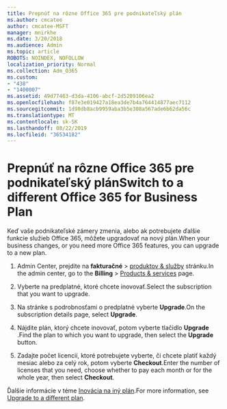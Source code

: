 ```yaml
---
title: Prepnúť na rôzne Office 365 pre podnikateľský plán
ms.author: cmcatee
author: cmcatee-MSFT
manager: mnirkhe
ms.date: 3/20/2018
ms.audience: Admin
ms.topic: article
ROBOTS: NOINDEX, NOFOLLOW
localization_priority: Normal
ms.collection: Adm_O365
ms.custom:
- "438"
- "1400007"
ms.assetid: 49d77463-d3da-4106-abcf-2d5209106ea2
ms.openlocfilehash: f87e3e019427a18ea3de7b4a764414877aec7112
ms.sourcegitcommit: 1d98db8acb9959aba3b5e308a567ade6b62da56c
ms.translationtype: MT
ms.contentlocale: sk-SK
ms.lasthandoff: 08/22/2019
ms.locfileid: "36534182"
---
```

# <a name="switch-to-a-different-office-365-for-business-plan"></a><span data-ttu-id="9f5a7-102">Prepnúť na rôzne Office 365 pre podnikateľský plán</span><span class="sxs-lookup"><span data-stu-id="9f5a7-102">Switch to a different Office 365 for Business Plan</span></span>

<span data-ttu-id="9f5a7-103">Keď vaše podnikateľské zámery zmenia, alebo ak potrebujete ďalšie funkcie služieb Office 365, môžete upgradovať na nový plán.</span><span class="sxs-lookup"><span data-stu-id="9f5a7-103">When your business changes, or you need more Office 365 features, you can upgrade to a new plan.</span></span>
  
1. <span data-ttu-id="9f5a7-104">Admin Center, prejdite na **fakturačné** \> [produktov & služby](https://go.microsoft.com/fwlink/p/?linkid=842054) stránku.</span><span class="sxs-lookup"><span data-stu-id="9f5a7-104">In the admin center, go to the **Billing** \> [Products & services](https://go.microsoft.com/fwlink/p/?linkid=842054) page.</span></span>

2. <span data-ttu-id="9f5a7-105">Vyberte na predplatné, ktoré chcete inovovať.</span><span class="sxs-lookup"><span data-stu-id="9f5a7-105">Select the subscription that you want to upgrade.</span></span>

3. <span data-ttu-id="9f5a7-106">Na stránke s podrobnosťami o predplatné vyberte **Upgrade**.</span><span class="sxs-lookup"><span data-stu-id="9f5a7-106">On the subscription details page, select **Upgrade**.</span></span>

4. <span data-ttu-id="9f5a7-107">Nájdite plán, ktorý chcete inovovať, potom vyberte tlačidlo **Upgrade** .</span><span class="sxs-lookup"><span data-stu-id="9f5a7-107">Find the plan to which you want to upgrade, then select the **Upgrade** button.</span></span>

5. <span data-ttu-id="9f5a7-108">Zadajte počet licencií, ktoré potrebujete vyberte, či chcete platiť každý mesiac alebo za celý rok, potom vyberte **Checkout**.</span><span class="sxs-lookup"><span data-stu-id="9f5a7-108">Enter the number of licenses that you need, choose whether to pay each month or for the whole year, then select **Checkout**.</span></span>
   
<span data-ttu-id="9f5a7-109">Ďalšie informácie v téme [Inovácia na iný plán](https://docs.microsoft.com/office365/admin/subscriptions-and-billing/upgrade-to-different-plan).</span><span class="sxs-lookup"><span data-stu-id="9f5a7-109">For more information, see [Upgrade to a different plan](https://docs.microsoft.com/office365/admin/subscriptions-and-billing/upgrade-to-different-plan).</span></span>  